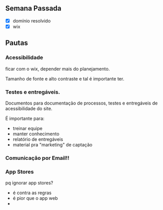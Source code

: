 ## Semana Passada
- [x] domínio resolvido
- [x] wix

## Pautas

### Acessibilidade
ficar com o wix, depender mais do planejamento.

Tamanho de fonte e alto contraste e tal é importante ter.

### Testes e entregáveis.

Documentos para documentação de processos, testes e entregáveis de acessibilidade do site.

É importante para:
- treinar equipe
- manter conhecimento
- relatório de entregáveis
- material pra "marketing" de captação

### Comunicação por Email!!


### App Stores

pq ignorar app stores?
- é contra as regras
- é pior que o app web
- 

